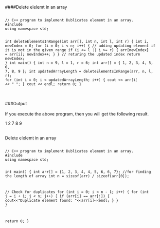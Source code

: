 ####Delete elelemt in an array

<Code language="cpp">
// C++ program to implement Dublicates element in an array.
#include <bits/stdc++.h>
using namespace std;

int deleteElementsInRange(int arr[], int n, int l, int r) {
   int i, newIndex = 0;
   for (i = 0; i < n; i++) {
      // adding updating element if it is not in the given range
      if (i <= l || i >= r) {
         arr[newIndex] = arr[i];
         newIndex++;
      }
   }
   // returing the updated index
   return newIndex;
}
int main() {
   int n = 9, l = 1, r = 6;
   int arr[] = { 1, 2, 3, 4, 5, 6, 7, 8, 9 };
   int updatedArrayLength = deleteElementsInRange(arr, n, l, r);
   for (int i = 0; i < updatedArrayLength; i++) {
      cout << arr[i] << " ";
   }
   cout << endl;
   return 0;
}
</Code>

<br/><br/>
###Output<br/><br/>
If you execute the above program, then you will get the following result.<br/>

1 2 7 8 9<br/><br/>

Delete elelemt in an array <br/>

<Code language="cpp">
// C++ program to implement Dublicates element in an array.
#include <bits/stdc++.h>
using namespace std;

int main() {
  int arr[] = {1, 2, 3, 4, 4, 5, 6, 6, 7}; //for finding the length of array
  int n = sizeof(arr) / sizeof(arr[0]);

  // Check for duplicates
  for (int i = 0; i < n - 1; i++) {
    for (int j = i + 1; j < n; j++) {
      if (arr[i] == arr[j]) {
        cout<<"Duplicate element found: "<<arr[i]<<endl;
      }
    }
  }

  return 0;
}
</Code>

<br/><br/>

